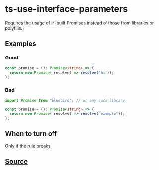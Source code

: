# ts-use-interface-parameters

Requires the usage of in-built Promises instead of those from libraries or polyfills.

## Examples

### Good

```ts
const promise = (): Promise<string> => {
  return new Promise((resolve) => resolve("hi"));
};
```

### Bad

```ts
import Promise from "bluebird"; // or any such library

const promise = (): Promise<string> => {
  return new Promise((resolve) => resolve("example"));
};
```

## When to turn off

Only if the rule breaks.

## [Source](https://azure.github.io/azure-sdk/typescript_design.html#ts-use-promises)